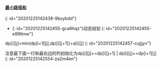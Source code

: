 #### [最小路径和](https://leetcode-cn.com/problems/minimum-path-sum/)
{: id="20201225142438-9bxybdd"}

* {: id="20201225142455-gca6hqz"}动态规划
{: id="20201225142455-e99llmw"}

dp[i][j]=min{dp[i+1][j],dp[i][j+1]}+a[i][j]
{: id="20201225142457-cujjjyv"}

注意最下面一行和最右边的列初始化为dp[i][j]+=dp[i][j+1] | dp[i][j]+=dp[i+1][j]
{: id="20201225142554-za2m4en"}

